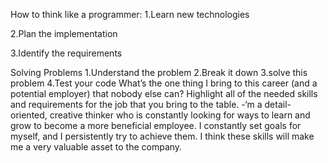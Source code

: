 How to think like a programmer:
1.Learn new technologies

2.Plan the implementation

3.Identify the requirements

Solving Problems
1.Understand the problem
2.Break it down
3.solve this problem
4.Test your code
What’s the one thing I bring to this career (and a potential employer) that nobody else can?
Highlight all of the needed skills and requirements for the job that you bring to the table. -‘m a detail-oriented, creative thinker who is constantly looking for ways to learn and grow to become a more beneficial employee. I constantly set goals for myself, and I persistently try to achieve them. I think these skills will make me a very valuable asset to the company.